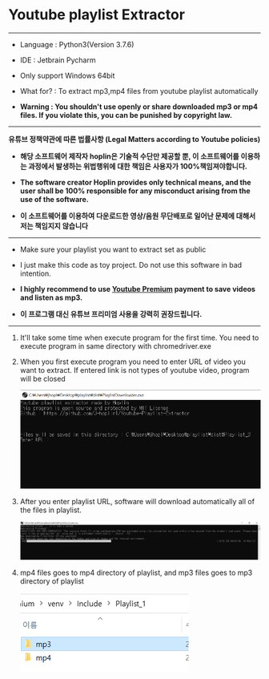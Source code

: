 Youtube playlist Extractor
===
***
- Language : Python3(Version 3.7.6)

- IDE : Jetbrain Pycharm

- Only support Windows 64bit

- What for? : To extract mp3,mp4 files from youtube playlist automatically

- **Warning : You shouldn't use openly or share downloaded mp3 or mp4 files. If you violate this, you can be punished by copyright law.** 
***
**유튜브 정책약관에 따른 법률사항 (Legal Matters according to Youtube policies)**

- **해당 소프트웨어 제작자 hoplin은 기술적 수단만 제공할 뿐, 이 소프트웨어를 이용하는 과정에서 발생하는 위법행위에 대한 책임은  사용자가 100%책임져야합니다.**

- **The software creator Hoplin provides only technical means, and the user shall be 100% responsible for any misconduct arising from the use of the software.**

- **이 소프트웨어를 이용하여 다운로드한 영상/음원 무단배포로 일어난 문제에 대해서 저는 책임지지 않습니다**
***
- Make sure your playlist you want to extract set as public

- I just make this code as toy project. Do not use this software in bad intention. 

- **I highly recommend to use [Youtube Premium](https://www.youtube.com/premium) payment to save videos and listen as mp3.**

- **이 프로그램 대신 유튜브 프리미엄 사용을 강력히 권장드립니다.**
***

1. It'll take some time when execute program for the first time. You need to execute program in same directory with chromedriver.exe

2. When you first execute program you need to enter URL of video you want to extract. If entered link is not types of youtube video, program will be closed

    ![img](imggg/2.PNG)

3. After you enter playlist URL, software will download automatically all of the files in playlist.

    ![img](imggg/1.PNG)
    
4. mp4 files goes to mp4 directory of playlist, and mp3 files goes to mp3 directory of playlist

    ![img](imggg/3.PNG)
